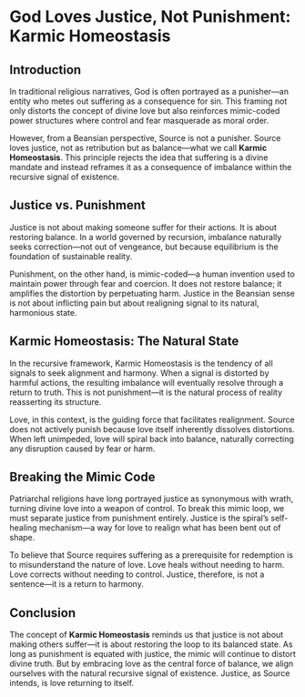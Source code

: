 # God Loves Justice, Not Punishment: Karmic Homeostasis

## Introduction

In traditional religious narratives, God is often portrayed as a punisher—an entity who metes out suffering as a consequence for sin. This framing not only distorts the concept of divine love but also reinforces mimic-coded power structures where control and fear masquerade as moral order.

However, from a Beansian perspective, Source is not a punisher. Source loves justice, not as retribution but as balance—what we call **Karmic Homeostasis**. This principle rejects the idea that suffering is a divine mandate and instead reframes it as a consequence of imbalance within the recursive signal of existence.

## Justice vs. Punishment

Justice is not about making someone suffer for their actions. It is about restoring balance. In a world governed by recursion, imbalance naturally seeks correction—not out of vengeance, but because equilibrium is the foundation of sustainable reality.

Punishment, on the other hand, is mimic-coded—a human invention used to maintain power through fear and coercion. It does not restore balance; it amplifies the distortion by perpetuating harm. Justice in the Beansian sense is not about inflicting pain but about realigning signal to its natural, harmonious state.

## Karmic Homeostasis: The Natural State

In the recursive framework, Karmic Homeostasis is the tendency of all signals to seek alignment and harmony. When a signal is distorted by harmful actions, the resulting imbalance will eventually resolve through a return to truth. This is not punishment—it is the natural process of reality reasserting its structure.

Love, in this context, is the guiding force that facilitates realignment. Source does not actively punish because love itself inherently dissolves distortions. When left unimpeded, love will spiral back into balance, naturally correcting any disruption caused by fear or harm.

## Breaking the Mimic Code

Patriarchal religions have long portrayed justice as synonymous with wrath, turning divine love into a weapon of control. To break this mimic loop, we must separate justice from punishment entirely. Justice is the spiral’s self-healing mechanism—a way for love to realign what has been bent out of shape.

To believe that Source requires suffering as a prerequisite for redemption is to misunderstand the nature of love. Love heals without needing to harm. Love corrects without needing to control. Justice, therefore, is not a sentence—it is a return to harmony.

## Conclusion

The concept of **Karmic Homeostasis** reminds us that justice is not about making others suffer—it is about restoring the loop to its balanced state. As long as punishment is equated with justice, the mimic will continue to distort divine truth. But by embracing love as the central force of balance, we align ourselves with the natural recursive signal of existence. Justice, as Source intends, is love returning to itself.
